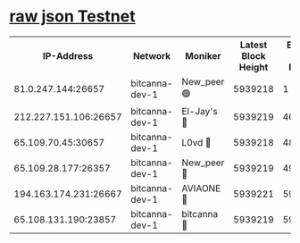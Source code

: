 [raw json Testnet](https://rpc-check.bcat.stavr.tech/bcat/rpc-bcat-result.json)
=


<table><tr><th>IP-Address</th><th>Network</th><th>Moniker</th><th>Latest Block Height</th><th>Earliest Block Height</th><th>Catching Up</th><th>Tx Index</th><th>Voting Power</th><th>Scan Time</th></tr><tr><td>81.0.247.144:26657</td><td>bitcanna-dev-1</td><td>New_peer 🟢</td><td>5939218</td><td>1</td><td>False</td><td>on</td><td>0</td><td>2024-01-12T06:09:36.613277915UTC</td></tr><tr><td>212.227.151.106:26657</td><td>bitcanna-dev-1</td><td>El-Jay's 🔴</td><td>5939219</td><td>4670391</td><td>False</td><td>on</td><td>2218164</td><td>2024-01-12T06:09:43.425994804UTC</td></tr><tr><td>65.109.70.45:30657</td><td>bitcanna-dev-1</td><td>L0vd 🔴</td><td>5939218</td><td>4828155</td><td>False</td><td>on</td><td>7920</td><td>2024-01-12T06:09:36.932117521UTC</td></tr><tr><td>65.109.28.177:26357</td><td>bitcanna-dev-1</td><td>New_peer 🔴</td><td>5939219</td><td>4952911</td><td>False</td><td>on</td><td>2237067</td><td>2024-01-12T06:09:43.814516739UTC</td></tr><tr><td>194.163.174.231:26667</td><td>bitcanna-dev-1</td><td>AVIAONE 🔴</td><td>5939221</td><td>5934001</td><td>False</td><td>on</td><td>1949865</td><td>2024-01-12T06:09:50.740407035UTC</td></tr><tr><td>65.108.131.190:23857</td><td>bitcanna-dev-1</td><td>bitcanna 🔴</td><td>5939219</td><td>5935219</td><td>False</td><td>off</td><td>82368</td><td>2024-01-12T06:09:44.190818511UTC</td></tr></table>
